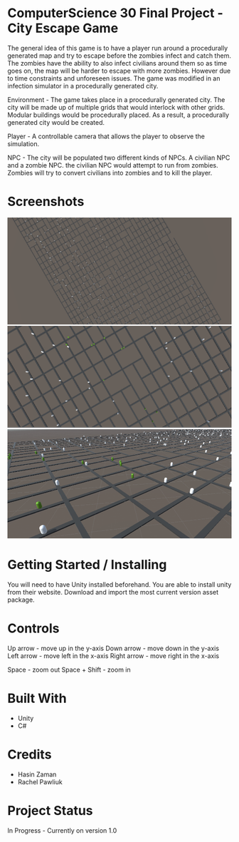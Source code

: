 # ComputerScience 30 Final Project - City Escape Game
The general idea of this game is to have a player run around a procedurally generated map and try to escape before the zombies infect and catch them. The zombies have the ability to also infect civilians around them so as time goes on, the map will be harder to escape with more zombies. However due to time constraints and unforeseen issues. The game was modified in an infection simulator in a procedurally generated city.

Environment -
	The game takes place in a procedurally generated city. The city will be made up of multiple grids that would interlock with other grids. Modular buildings would be procedurally placed. As a result, a procedurally generated city would be created.

Player - 
	A controllable camera that allows the player to observe the simulation.

NPC - 
	The city will be populated two different kinds of NPCs. A civilian NPC and a zombie NPC. the civilian NPC would attempt to run from zombies. Zombies will try to convert civilians into zombies and to kill the player.

# Screenshots

![screen shot 1](https://github.com/HasinZaman/finalProj/blob/master/readMeAssets/screenShot1.PNG)
![screen shot 2](readMeAssets/screenShot2.PNG)
![screen shot 3](https://github.com/HasinZaman/finalProj/blob/master/readMeAssets/screenShot3.PNG)

# Getting Started / Installing
You will need to have Unity installed beforehand. You are able to install unity from their website.
Download and import the most current version asset package.

# Controls

Up arrow -  move up in the y-axis
Down arrow - move down in the y-axis
Left arrow -  move left in the x-axis
Right arrow -  move right in the x-axis

Space - zoom out
Space + Shift -  zoom in


# Built With
- Unity
- C#

# Credits
- Hasin Zaman
- Rachel Pawliuk

# Project Status
In Progress - Currently on version 1.0

